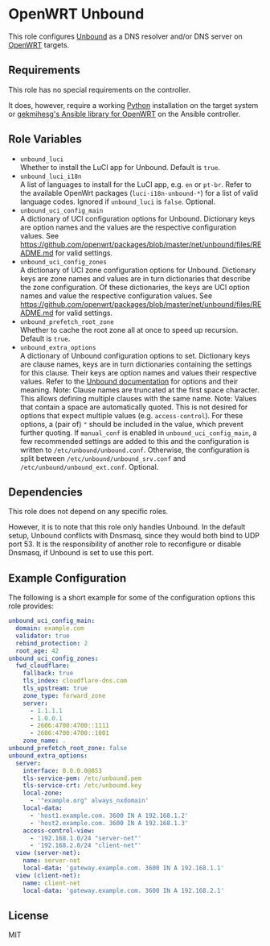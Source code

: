 OpenWRT Unbound
===============

This role configures [Unbound](https://unbound.net/) as a DNS resolver and/or DNS server on [OpenWRT](https://www.openwrt.org/) targets.

Requirements
------------

This role has no special requirements on the controller.

It does, however, require a working [Python](https://www.python.org/) installation on the target system or [gekmihesg's Ansible library for OpenWRT](https://github.com/gekmihesg/ansible-openwrt) on the Ansible controller.

Role Variables
--------------

* `unbound_luci`  
  Whether to install the LuCI app for Unbound.
  Default is `true`.
* `unbound_luci_i18n`  
  A list of languages to install for the LuCI app, e.g. `en` or `pt-br`.
  Refer to the available OpenWrt packages (`luci-i18n-unbound-*`) for a list of valid language codes.
  Ignored if `unbound_luci` is `false`.
  Optional.
* `unbound_uci_config_main`  
  A dictionary of UCI configuration options for Unbound.
  Dictionary keys are option names and the values are the respective configuration values.
  See https://github.com/openwrt/packages/blob/master/net/unbound/files/README.md for valid settings.
* `unbound_uci_config_zones`  
  A dictionary of UCI zone configuration options for Unbound.
  Dictionary keys are zone names and values are in turn dictionaries that describe the zone configuration.
  Of these dictionaries, the keys are UCI option names and value the respective configuration values.
  See https://github.com/openwrt/packages/blob/master/net/unbound/files/README.md for valid settings.
* `unbound_prefetch_root_zone`  
  Whether to cache the root zone all at once to speed up recursion.
  Default is `true`.
* `unbound_extra_options`  
  A dictionary of Unbound configuration options to set.
  Dictionary keys are clause names, keys are in turn dictionaries containing the settings for this clause.
  Their keys are option names and values their respective values.
  Refer to the [Unbound documentation](https://unbound.docs.nlnetlabs.nl/en/latest/) for options and their meaning.
  Note: Clause names are truncated at the first space character.
  This allows defining multiple clauses with the same name.
  Note: Values that contain a space are automatically quoted.
  This is not desired for options that expect multiple values (e.g. `access-control`).
  For these options, a (pair of) `"` should be included in the value, which prevent further quoting.
  If `manual_conf` is enabled in `unbound_uci_config_main`, a few recommended settings are added to this and the configuration is written to `/etc/unbound/unbound.conf`.
  Otherwise, the configuration is split between `/etc/unbound/unbound_srv.conf` and `/etc/unbound/unbound_ext.conf`.
  Optional.

Dependencies
------------

This role does not depend on any specific roles.

However, it is to note that this role only handles Unbound.
In the default setup, Unbound conflicts with Dnsmasq, since they would both bind to UDP port 53.
It is the responsibility of another role to reconfigure or disable Dnsmasq, if Unbound is set to use this port.

Example Configuration
---------------------

The following is a short example for some of the configuration options this role provides:

```yaml
unbound_uci_config_main:
  domain: example.com
  validator: true
  rebind_protection: 2
  root_age: 42
unbound_uci_config_zones:
  fwd_cloudflare:
    fallback: true
    tls_index: cloudflare-dns.com
    tls_upstream: true
    zone_type: forward_zone
    server:
      - 1.1.1.1
      - 1.0.0.1
      - 2606:4700:4700::1111
      - 2606:4700:4700::1001
    zone_name: .
unbound_prefetch_root_zone: false
unbound_extra_options:
  server:
    interface: 0.0.0.0@853
    tls-service-pem: /etc/unbound.pem
    tls-service-crt: /etc/unbound.key
    local-zone:
      - '"example.org" always_nxdomain'
    local-data:
      - 'host1.example.com. 3600 IN A 192.168.1.2'
      - 'host2.example.com. 3600 IN A 192.168.1.3'
    access-control-view:
      - '192.168.1.0/24 "server-net"'
      - '192.168.2.0/24 "client-net"'
  view (server-net):
    name: server-net
    local-data: 'gateway.example.com. 3600 IN A 192.168.1.1'
  view (client-net):
    name: client-net
    local-data: 'gateway.example.com. 3600 IN A 192.168.2.1'
```

License
-------

MIT
